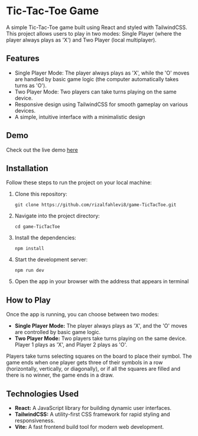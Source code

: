 # Tic-Tac-Toe Game

A simple Tic-Tac-Toe game built using React and styled with TailwindCSS. This project allows users to play in two modes: Single Player (where the player always plays as 'X') and Two Player (local multiplayer).

## Features

- Single Player Mode: The player always plays as 'X', while the 'O' moves are handled by basic game logic (the computer automatically takes turns as 'O').
- Two Player Mode: Two players can take turns playing on the same device.
- Responsive design using TailwindCSS for smooth gameplay on various devices.
- A simple, intuitive interface with a minimalistic design

## Demo

Check out the live demo [here](https://rizalfahlevi8-tictactoe.vercel.app/)

## Installation

Follow these steps to run the project on your local machine:

1. Clone this repository:
   
   ```
   git clone https://github.com/rizalfahlevi8/game-TicTacToe.git
   ```
2. Navigate into the project directory:
   
   ```
   cd game-TicTacToe
   ```
3. Install the dependencies:
   
   ```
   npm install
   ```
4. Start the development server:
   
   ```
   npm run dev
   ```
5. Open the app in your browser with the address that appears in terminal

## How to Play

Once the app is running, you can choose between two modes:

- **Single Player Mode:** The player always plays as 'X', and the 'O' moves are controlled by basic game logic.
- **Two Player Mode:** Two players take turns playing on the same device. Player 1 plays as 'X', and Player 2 plays as 'O'.

Players take turns selecting squares on the board to place their symbol. The game ends when one player gets three of their symbols in a row (horizontally, vertically, or diagonally), or if all the squares are filled and there is no winner, the game ends in a draw.

## Technologies Used

- **React:** A JavaScript library for building dynamic user interfaces.
- **TailwindCSS:** A utility-first CSS framework for rapid styling and responsiveness.
- **Vite:** A fast frontend build tool for modern web development.

